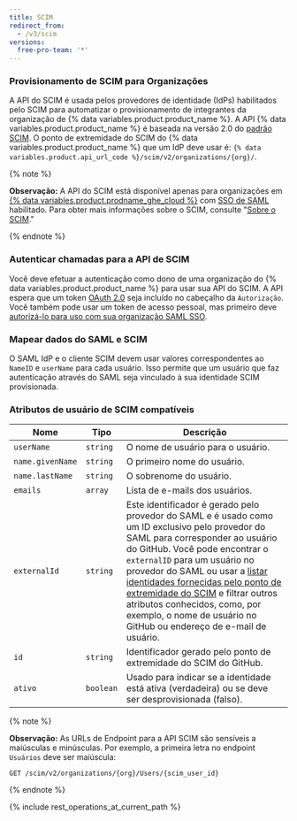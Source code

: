 ```yaml
---
title: SCIM
redirect_from:
  - /v3/scim
versions:
  free-pro-team: '*'
---
```


### Provisionamento de SCIM para Organizações

A API do SCIM é usada pelos provedores de identidade (IdPs) habilitados pelo SCIM para automatizar o provisionamento de integrantes da organização de {% data variables.product.product_name %}. A API {% data variables.product.product_name %} é baseada na versão 2.0 do [padrão SCIM](http://www.simplecloud.info/). O ponto de extremidade do SCIM do {% data variables.product.product_name %} que um IdP deve usar é: `{% data variables.product.api_url_code %}/scim/v2/organizations/{org}/`.

{% note %}

**Observação:** A API do SCIM está disponível apenas para organizações em [{% data variables.product.prodname_ghe_cloud %}](/github/setting-up-and-managing-billing-and-payments-on-github/about-billing-for-github-accounts) com [SSO de SAML](/v3/auth/#authenticating-for-saml-sso) habilitado. Para obter mais informações sobre o SCIM, consulte "[Sobre o SCIM](/github/setting-up-and-managing-organizations-and-teams/about-scim)."

{% endnote %}

### Autenticar chamadas para a API de SCIM

Você deve efetuar a autenticação como dono de uma organização do {% data variables.product.product_name %} para usar sua API do SCIM. A API espera que um token [OAuth 2.0](/developers/apps/authenticating-with-github-apps) seja incluído no cabeçalho da `Autorização`. Você também pode usar um token de acesso pessoal, mas primeiro deve [autorizá-lo para uso com sua organização SAML SSO](/github/authenticating-to-github/authorizing-a-personal-access-token-for-use-with-saml-single-sign-on).

### Mapear dados do SAML e SCIM

O SAML IdP e o cliente SCIM devem usar valores correspondentes ao `NameID` e `userName` para cada usuário. Isso permite que um usuário que faz autenticação através do SAML seja vinculado à sua identidade SCIM provisionada.

### Atributos de usuário de SCIM compatíveis

| Nome             | Tipo      | Descrição                                                                                                                                                                                                                                                                                                                                                                                                                                                    |
| ---------------- | --------- | ------------------------------------------------------------------------------------------------------------------------------------------------------------------------------------------------------------------------------------------------------------------------------------------------------------------------------------------------------------------------------------------------------------------------------------------------------------ |
| `userName`       | `string`  | O nome de usuário para o usuário.                                                                                                                                                                                                                                                                                                                                                                                                                            |
| `name.givenName` | `string`  | O primeiro nome do usuário.                                                                                                                                                                                                                                                                                                                                                                                                                                  |
| `name.lastName`  | `string`  | O sobrenome do usuário.                                                                                                                                                                                                                                                                                                                                                                                                                                      |
| `emails`         | `array`   | Lista de e-mails dos usuários.                                                                                                                                                                                                                                                                                                                                                                                                                               |
| `externalId`     | `string`  | Este identificador é gerado pelo provedor do SAML e é usado como um ID exclusivo pelo provedor do SAML para corresponder ao usuário do GitHub. Você pode encontrar o `externalID` para um usuário no provedor do SAML ou usar a [listar identidades fornecidas pelo ponto de extremidade do SCIM](#list-scim-provisioned-identities) e filtrar outros atributos conhecidos, como, por exemplo, o nome de usuário no GitHub ou endereço de e-mail de usuário. |
| `id`             | `string`  | Identificador gerado pelo ponto de extremidade do SCIM do GitHub.                                                                                                                                                                                                                                                                                                                                                                                            |
| `ativo`          | `boolean` | Usado para indicar se a identidade está ativa (verdadeira) ou se deve ser desprovisionada (falso).                                                                                                                                                                                                                                                                                                                                                           |

{% note %}

**Observação:** As URLs de Endpoint para a API SCIM são sensíveis a maiúsculas e minúsculas. Por exemplo, a primeira letra no endpoint `Usuários` deve ser maiúscula:

```shell
GET /scim/v2/organizations/{org}/Users/{scim_user_id}
```

{% endnote %}

{% include rest_operations_at_current_path %}
